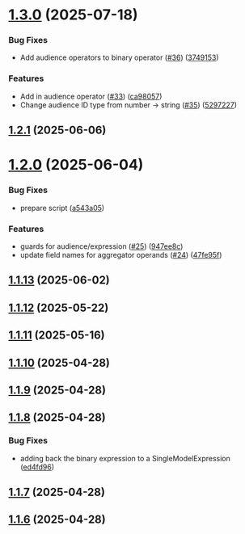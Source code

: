 # [1.3.0](https://github.com/mParticle/audience-sdk/compare/audience-typescript-schema@1.2.1...audience-typescript-schema@1.3.0) (2025-07-18)


### Bug Fixes

* Add audience operators to binary operator ([#36](https://github.com/mParticle/audience-sdk/issues/36)) ([3749153](https://github.com/mParticle/audience-sdk/commit/37491534a1a202e74346592be4ec25cc5a433148))


### Features

* Add in audience operator ([#33](https://github.com/mParticle/audience-sdk/issues/33)) ([ca98057](https://github.com/mParticle/audience-sdk/commit/ca980574f8c087e4f68b2ce2656a453a34967fce))
* Change audience ID type from number -> string ([#35](https://github.com/mParticle/audience-sdk/issues/35)) ([5297227](https://github.com/mParticle/audience-sdk/commit/52972273beca7593441915b10c35c7f1ce3537eb))

## [1.2.1](https://github.com/mParticle/audience-sdk/compare/audience-typescript-schema@1.2.0...audience-typescript-schema@1.2.1) (2025-06-06)

# [1.2.0](https://github.com/mParticle/audience-sdk/compare/audience-typescript-schema@1.1.13...audience-typescript-schema@1.2.0) (2025-06-04)


### Bug Fixes

* prepare script ([a543a05](https://github.com/mParticle/audience-sdk/commit/a543a059e8c5947fc69520fc5ec0fd2cf5e9c29c))


### Features

* guards for audience/expression ([#25](https://github.com/mParticle/audience-sdk/issues/25)) ([947ee8c](https://github.com/mParticle/audience-sdk/commit/947ee8c1dbfcccf5750263dd508069e7bff3cd9c))
* update field names for aggregator operands ([#24](https://github.com/mParticle/audience-sdk/issues/24)) ([47fe95f](https://github.com/mParticle/audience-sdk/commit/47fe95f0efd9ba43cc86fb9689e6388eb96245e2))

## [1.1.13](https://github.com/mParticle/audience-sdk/compare/audience-typescript-schema@1.1.12...audience-typescript-schema@1.1.13) (2025-06-02)

## [1.1.12](https://github.com/mParticle/audience-sdk/compare/audience-typescript-schema@1.1.11...audience-typescript-schema@1.1.12) (2025-05-22)

## [1.1.11](https://github.com/mParticle/audience-sdk/compare/audience-typescript-schema@1.1.10...audience-typescript-schema@1.1.11) (2025-05-16)

## [1.1.10](https://github.com/mParticle/audience-sdk/compare/audience-typescript-schema@1.1.9...audience-typescript-schema@1.1.10) (2025-04-28)

## [1.1.9](https://github.com/mParticle/audience-sdk/compare/audience-typescript-schema@1.1.8...audience-typescript-schema@1.1.9) (2025-04-28)

## [1.1.8](https://github.com/mParticle/audience-sdk/compare/audience-typescript-schema@1.1.7...audience-typescript-schema@1.1.8) (2025-04-28)


### Bug Fixes

* adding back the binary expression to a SingleModelExpression ([ed4fd96](https://github.com/mParticle/audience-sdk/commit/ed4fd96e4e409d86e72b198e556da96cc0246959))

## [1.1.7](https://github.com/mParticle/audience-sdk/compare/audience-typescript-schema@1.1.6...audience-typescript-schema@1.1.7) (2025-04-28)

## [1.1.6](https://github.com/mParticle/audience-sdk/compare/audience-typescript-schema@1.1.5...audience-typescript-schema@1.1.6) (2025-04-28)
